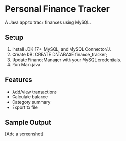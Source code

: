 # Personal Finance Tracker
A Java app to track finances using MySQL.

## Setup
1. Install JDK 17+, MySQL, and MySQL Connector/J.
2. Create DB: CREATE DATABASE finance_tracker;
3. Update FinanceManager with your MySQL credentials.
4. Run Main.java.

## Features
- Add/view transactions
- Calculate balance
- Category summary
- Export to file

## Sample Output
[Add a screenshot]
